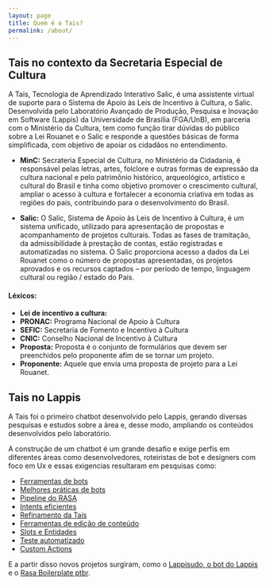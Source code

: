 ```yaml
---
layout: page
title: Quem é a Tais?
permalink: /about/
---
```


## Tais no contexto da Secretaria Especial de Cultura
<!-- Explicação geral do objetivo da Tais no MinC -->

A Tais, Tecnologia de Aprendizado Interativo Salic, é uma assistente virtual de suporte para o Sistema de Apoio às Leis de Incentivo à Cultura, o Salic. Desenvolvida pelo Laboratório Avançado de Produção, Pesquisa e Inovação em Software (Lappis) da Universidade de Brasília (FGA/UnB), em parceria com o Ministério da Cultura, tem como função tirar dúvidas do público sobre a Lei Rouanet e o Salic e responde a questões básicas de forma simplificada, com objetivo de apoiar os cidadãos no entendimento.

* **MinC:** <!-- Explicação do que é o Minc -->
Secrateria Especial de Cultura, no Ministério da Cidadania, é responsável pelas letras, artes, folclore e outras formas de expressão da cultura nacional e pelo patrimônio histórico, arqueológico, artístico e cultural do Brasil e tinha como objetivo promover o crescimento cultural, ampliar o acesso à cultura e fortalecer a economia criativa em todas as regiões do país, contribuindo para o desenvolvimento do Brasil.

* **Salic:** <!-- Explicação do que é o Salic-->
O Salic, Sistema de Apoio às Leis de Incentivo à Cultura, é um sistema unificado, utilizado para apresentação de propostas e acompanhamento de projetos culturais. Todas as fases de tramitação, da admissibilidade à prestação de contas, estão registradas e automatizadas no sistema. O Salic proporciona acesso a dados da Lei Rouanet como o número de propostas apresentadas, os projetos aprovados e os recursos captados – por período de tempo, linguagem cultural ou região / estado do País.

#### Léxicos:
<!-- Explicação de termos utilizados -->
* **Lei de incentivo a cultura:** 
* **PRONAC:** Programa Nacional de Apoio à Cultura
* **SEFIC:** Secretaria de Fomento e Incentivo à Cultura
* **CNIC:** Conselho Nacional de Incentivo à Cultura
* **Proposta:** Proposta é o conjunto de formulários que devem ser preenchidos pelo proponente afim de se tornar um projeto.
* **Proponente:** Aquele que envia uma proposta de projeto para a Lei Rouanet.

## Tais no Lappis
<!-- Explicação geral da história da Tais no Lappis -->
A Tais foi o primeiro chatbot desenvolvido pelo Lappis, gerando diversas pesquisas e estudos sobre a área e, desse modo, ampliando os conteúdos desenvolvidos pelo laboratório. 

A construção de um chatbot é um grande desafio e exige perfis em diferentes áreas como desenvolvedores, roteiristas de bot e designers com foco em Ux e essas exigencias resultaram em pesquisas como:
* [Ferramentas de bots](https://github.com/lappis-unb/tais/wiki/Estudo-sobre-ferramentas-de-bots)
* [Melhores práticas de bots](https://github.com/lappis-unb/tais/wiki/Estudo-sobre-melhores-pr%C3%A1ticas-de-bots)
* [Pipeline do RASA](https://github.com/lappis-unb/tais/wiki/Estudo-sobre-pipeline-ML-Rasa)
* [Intents eficientes](https://github.com/lappis-unb/tais/wiki/Intents-Eficientes)
* [Refinamento da Taís](https://github.com/lappis-unb/tais/wiki/Tais-Refinamento-v2.0)
* [Ferramentas de edição de conteúdo](https://github.com/lappis-unb/tais/wiki/estudo-de-ferramentas-de-gerenciamento-de-conteudo)
* [Slots e Entidades](https://github.com/lappis-unb/tais/wiki/Uso-de-slots-e-entidades)
* [Teste automatizado](https://github.com/lappis-unb/tais/wiki/Testes-Automatizados)
* [Custom Actions ](https://github.com/lappis-unb/tais/wiki/Estudo-sobre-custom-actions)

E a partir disso novos projetos surgiram, como o [Lappisudo, o bot do Lappis](https://github.com/lappis-unb/lappisudo) e o [Rasa Boilerplate ptbr](https://github.com/lappis-unb/rasa-ptbr-boilerplate).
